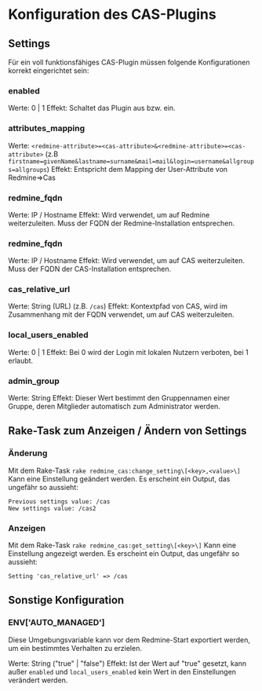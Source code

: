 # Konfiguration des CAS-Plugins

## Settings
Für ein voll funktionsfähiges CAS-Plugin müssen folgende Konfigurationen korrekt eingerichtet sein:

### enabled
Werte: 0 | 1 
Effekt: Schaltet das Plugin aus bzw. ein.

### attributes_mapping
Werte: `<redmine-attribute>=<cas-attribute>&<redmine-attribute>=<cas-attribute>` (z.B `firstname=givenName&lastname=surname&mail=mail&login=username&allgroups=allgroups`)
Effekt: Entspricht dem Mapping der User-Attribute von Redmine=>Cas

### redmine_fqdn
Werte: IP / Hostname
Effekt: Wird verwendet, um auf Redmine weiterzuleiten. Muss der FQDN der Redmine-Installation entsprechen.

### redmine_fqdn
Werte: IP / Hostname
Effekt: Wird verwendet, um auf CAS weiterzuleiten. Muss der FQDN der CAS-Installation entsprechen.

### cas_relative_url
Werte: String (URL) (z.B. `/cas`)
Effekt: Kontextpfad von CAS, wird im Zusammenhang mit der FQDN verwendet, um auf CAS weiterzuleiten.

### local_users_enabled
Werte: 0 | 1
Effekt: Bei 0 wird der Login mit lokalen Nutzern verboten, bei 1 erlaubt.

### admin_group
Werte: String
Effekt: Dieser Wert bestimmt den Gruppennamen einer Gruppe, deren Mitglieder automatisch zum Administrator werden.

## Rake-Task zum Anzeigen / Ändern von Settings

### Änderung
Mit dem Rake-Task `rake redmine_cas:change_setting\[<key>,<value>\]` Kann eine Einstellung geändert werden.
Es erscheint ein Output, das ungefähr so aussieht:
```
Previous settings value: /cas
New settings value: /cas2
```

### Anzeigen
Mit dem Rake-Task `rake redmine_cas:get_setting\[<key>\]` Kann eine Einstellung angezeigt werden.
Es erscheint ein Output, das ungefähr so aussieht:
```
Setting 'cas_relative_url' => /cas
```

## Sonstige Konfiguration

### ENV['AUTO_MANAGED']
Diese Umgebungsvariable kann vor dem Redmine-Start exportiert werden, um ein bestimmtes Verhalten zu erzielen.

Werte: String ("true" | "false")
Effekt: Ist der Wert auf "true" gesetzt, kann außer `enabled` und `local_users_enabled` kein Wert in den Einstellungen verändert werden.

